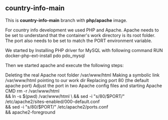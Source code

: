 ## country-info-main
This is **country-info-main** branch with **php/apache** image.

For country info development we used PHP and Apache. Apache needs to be set to understand that the container's work directory is its root folder. The port also needs to be set to match the PORT environment variable.


We started by Installing PHP driver for MySQL with following command
RUN docker-php-ext-install pdo pdo_mysql

Then we started apache and execute the following steps:

Deleting the real Apache root folder /var/www/html
Making a symbolic link /var/www/html pointing to our work dir
Replacing port 80 (the default apache port)
Adjust the port in two Apache config files
and starting  Apache
CMD rm -r /var/www/html \
  && ln -s $(pwd) /var/www/html \
  && sed -i "s/80/$PORT/" /etc/apache2/sites-enabled/000-default.conf \
  && sed -i "s/80/$PORT/" /etc/apache2/ports.conf \
  && apache2-foreground
